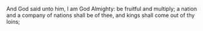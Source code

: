 And God said unto him, I am God Almighty: be fruitful and multiply; a nation and a company of nations shall be of thee, and kings shall come out of thy loins;
